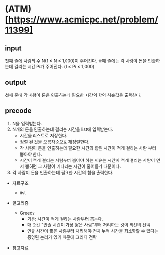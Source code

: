 # (ATM)[https://www.acmicpc.net/problem/11399]

## input
첫째 줄에 사람의 수 N(1 ≤ N ≤ 1,000)이 주어진다. 둘째 줄에는 각 사람이 돈을 인출하는데 걸리는 시간 Pi가 주어진다. (1 ≤ Pi ≤ 1,000)

## output
첫째 줄에 각 사람이 돈을 인출하는데 필요한 시간의 합의 최솟값을 출력한다.


## precode
1. N을 입력받는다.
2. N개의 돈을 인출하는데 걸리는 시간을 list에 입력받는다.
    - 시간을 리스트로 저장한다.
    - 정렬 된 것을 오름차순으로 재정렬한다.
    -  각 사람이 돈을 인출하는데 필요한 시간의 합은 시간이 적게 걸리는 사람 부터 뽑아야 한다.
    - 시간이 적게 걸리는 사람부터 뽑아야 하는 이유는 시간이 적게 걸리는 사람이 먼저 뽑히면 그 사람이 기다리는 시간이 줄어들기 때문이다.
3. 각 사람이 돈을 인출하는데 필요한 시간의 합을 출력한다.

* 자료구조
    - iist
* 알고리즘
    - Greedy
        - 기준: 시간이 적게 걸리는 사람부터 뽑는다.
        - 매 순간 "인출 시간이 가장 짧은 사람"부터 처리하는 것이 최선의 선택
        - 인출 시간이 짧은 사람부터 처리해야 전체 누적 시간을 최소화할 수 있다는 증명된 논리가 있기 때문에 그리디 전략

* 참고자료


